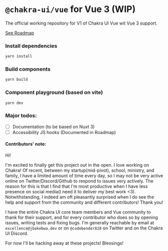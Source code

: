 # `@chakra-ui/vue` for Vue 3 (WIP)

The official working repository for V1 of Chakra UI Vue wit Vue 3 support.

[See Roadmap](https://www.notion.so/4517ba273ef3409d8e0e9ec3d121f6c1?v=ce00244a41b74b79b4d01ee4c3aa61ec)

### Install dependencies
```bash
yarn install
```

### Build components
```bash
yarn build
```

### Component playground (based on vite)
```bash
yarn dev
```

### Major todos:
- [ ] Documentation (to be based on Nuxt 3)
- [ ] Accessibility JS hooks (Documented in Roadmap)

#### Contributors' note:
Hi!

I'm excited to finally get this project out in the open. I love working on Chakra! Of recent, between my startup(mid-pivot), school, ministry, and family, I have a limited amount of time every day, so I may not be very active online on Twitter/Discord/Github to respond to issues very actively. The reason for this is that I find that I'm most productive when I have less presence on social media(I need it to deliver my best work <3). Notwithstanding, I indeed am oft pleasantly surprised when I do see the help and support from the community and different contributors! Thank you!

I have the entire Chakra UI core team members and Vue community to thank for their support, and for every contributor who does so by opening issues, writing tests and fixing bugs. I'm generally reachable by email at `excellence@jbakebwa.dev` or on `@codebender828` on Twitter and on the Chakra UI Discord.

For now I'll be hacking away at these projects! Blessings!